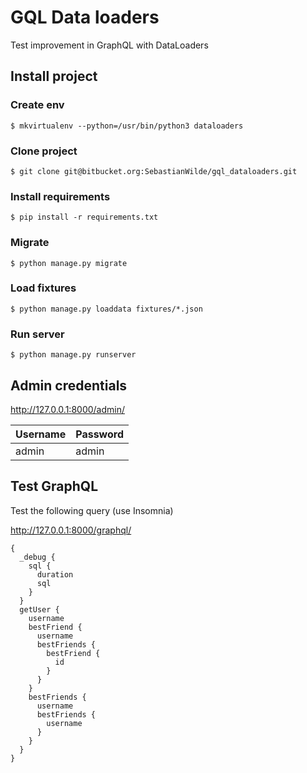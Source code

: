 # GQL Data loaders 
Test improvement in GraphQL with DataLoaders

## Install project

### Create env

    $ mkvirtualenv --python=/usr/bin/python3 dataloaders  

### Clone project

    $ git clone git@bitbucket.org:SebastianWilde/gql_dataloaders.git

### Install requirements

    $ pip install -r requirements.txt

### Migrate

    $ python manage.py migrate

### Load fixtures

    $ python manage.py loaddata fixtures/*.json

### Run server

    $ python manage.py runserver

## Admin credentials

http://127.0.0.1:8000/admin/

| Username    | Password |
| ----------- | ----------- |
| admin       | admin       |

## Test GraphQL

Test the following query (use Insomnia)

http://127.0.0.1:8000/graphql/

```
{
  _debug {
    sql {
      duration
      sql
    }
  }
  getUser {
    username
    bestFriend {
      username 
      bestFriends {
        bestFriend {
          id
        }
      }
    }
    bestFriends {
      username 
      bestFriends {
        username
      }
    }
  }
}
```
